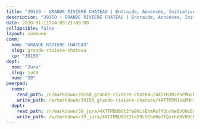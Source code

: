 ```yaml
---
title: "39150 - GRANDE RIVIERE CHATEAU | Entraide, Annonces, Initiatives"
description: "39150 - GRANDE RIVIERE CHATEAU | Entraide, Annonces, Initiatives"
date: 2020-01-11T14:09:21+09:00
collapsible: false
layout: commune
comm:
  nom: "GRANDE RIVIERE CHATEAU"
  slug: grande-riviere-chateau
  cp: "39150"
dept:
  nom: "Jura"
  slug: jura
  num: "39"
peerpad:
  comm:
    read_path: /r/markdown/39150_grande-riviere-chateau/4XTTM3MJeaFMnrFjeCXVwugEAhmq9hsFXEsf1NXqv5k3YGCFV
    write_path: /w/markdown/39150_grande-riviere-chateau/4XTTM3MJeaFMnrFjeCXVwugEAhmq9hsFXEsf1NXqv5k3YGCFV-K3TgV1ZHHyervxc5PdTTUCYvm86TGYKMQVfHAdbXqgVjoawxNUPiTHft2Tcpz4TmqvKg1w2omkzKvabg2c1UUAEiTgGUjtQF27Di8dhK4agLAibGQKuSG7c28dPqSuuiofYzUogf
  dept:
    read_path: /r/markdown/39_jura/4XTTMBU8Gt2fa99LtEhmRo7fQurheBVUUcEmcUcrj82YN8mg7
    write_path: /w/markdown/39_jura/4XTTMBU8Gt2fa99LtEhmRo7fQurheBVUUcEmcUcrj82YN8mg7-K3TgTcNZmu4vnNMaCfgcL8UVTLrMMzc995tkrcbQnJrz2QJUTFFzY77q7ECMK21XeFnonjpMWqFzgVngXjdq8HzYe3HRbuYXbvX8ofWBv48UvWuvbrbp8aQGQQcfezWASxj7orH1
---
```


